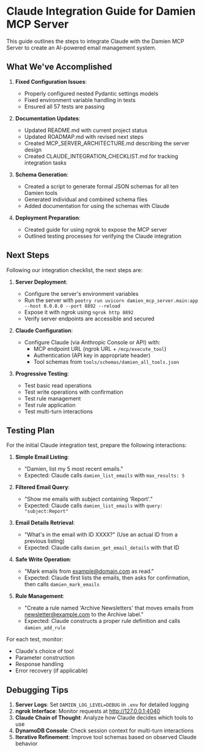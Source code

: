 # Claude Integration Guide for Damien MCP Server

This guide outlines the steps to integrate Claude with the Damien MCP Server to create an AI-powered email management system.

## What We've Accomplished

1. **Fixed Configuration Issues**:
   - Properly configured nested Pydantic settings models
   - Fixed environment variable handling in tests
   - Ensured all 57 tests are passing

2. **Documentation Updates**:
   - Updated README.md with current project status
   - Updated ROADMAP.md with revised next steps
   - Created MCP_SERVER_ARCHITECTURE.md describing the server design
   - Created CLAUDE_INTEGRATION_CHECKLIST.md for tracking integration tasks

3. **Schema Generation**:
   - Created a script to generate formal JSON schemas for all ten Damien tools
   - Generated individual and combined schema files
   - Added documentation for using the schemas with Claude

4. **Deployment Preparation**:
   - Created guide for using ngrok to expose the MCP server
   - Outlined testing processes for verifying the Claude integration

## Next Steps

Following our integration checklist, the next steps are:

1. **Server Deployment**:
   - Configure the server's environment variables
   - Run the server with `poetry run uvicorn damien_mcp_server.main:app --host 0.0.0.0 --port 8892 --reload`
   - Expose it with ngrok using `ngrok http 8892`
   - Verify server endpoints are accessible and secured

2. **Claude Configuration**:
   - Configure Claude (via Anthropic Console or API) with:
     - MCP endpoint URL (ngrok URL + `/mcp/execute_tool`)
     - Authentication (API key in appropriate header)
     - Tool schemas from `tools/schemas/damien_all_tools.json`

3. **Progressive Testing**:
   - Test basic read operations
   - Test write operations with confirmation
   - Test rule management
   - Test rule application
   - Test multi-turn interactions

## Testing Plan

For the initial Claude integration test, prepare the following interactions:

1. **Simple Email Listing**:
   - "Damien, list my 5 most recent emails."
   - Expected: Claude calls `damien_list_emails` with `max_results: 5`

2. **Filtered Email Query**:
   - "Show me emails with subject containing 'Report'."
   - Expected: Claude calls `damien_list_emails` with `query: "subject:Report"`

3. **Email Details Retrieval**:
   - "What's in the email with ID XXXX?" (Use an actual ID from a previous listing)
   - Expected: Claude calls `damien_get_email_details` with that ID

4. **Safe Write Operation**:
   - "Mark emails from example@domain.com as read."
   - Expected: Claude first lists the emails, then asks for confirmation, then calls `damien_mark_emails`

5. **Rule Management**:
   - "Create a rule named 'Archive Newsletters' that moves emails from newsletter@example.com to the Archive label."
   - Expected: Claude constructs a proper rule definition and calls `damien_add_rule`

For each test, monitor:
- Claude's choice of tool
- Parameter construction
- Response handling
- Error recovery (if applicable)

## Debugging Tips

1. **Server Logs**: Set `DAMIEN_LOG_LEVEL=DEBUG` in `.env` for detailed logging
2. **ngrok Interface**: Monitor requests at http://127.0.0.1:4040
3. **Claude Chain of Thought**: Analyze how Claude decides which tools to use
4. **DynamoDB Console**: Check session context for multi-turn interactions
5. **Iterative Refinement**: Improve tool schemas based on observed Claude behavior
